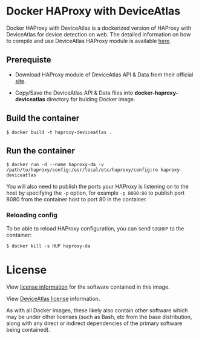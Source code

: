 # Docker HAProxy with DeviceAtlas

Docker HAProxy with DeviceAtlas is a dockerized version of HAProxy with DeviceAtlas for device detection on web. The detailed information on how to compile and use DeviceAtlas HAProxy module is available [here](https://fossies.org/linux/haproxy/doc/DeviceAtlas-device-detection.txt).

## Prerequiste

- Download HAProxy module of DeviceAtlas API & Data from their official [site](https://deviceatlas.com/deviceatlas-haproxy-module).

- Copy/Save the DeviceAtlas API & Data files into **docker-haproxy-deviceatlas** directory for bulding Docker image.


## Build the container

```console
$ docker build -t haproxy-deviceatlas .
```

## Run the container

```console
$ docker run -d --name haproxy-da -v /path/to/haproxy/config:/usr/local/etc/haproxy/config:ro haproxy-deviceatlas
```

You will also need to publish the ports your HAProxy is listening on to the host by specifying the `-p` option, for example `-p 8080:80` to publish port 8080 from the container host to port 80 in the container.

### Reloading config

To be able to reload HAProxy configuration, you can send `SIGHUP` to the container:

```console
$ docker kill -s HUP haproxy-da
```

# License

View [license information](https://raw.githubusercontent.com/haproxy/haproxy/master/LICENSE) for the software contained in this image.

View [DeviceAtlas license](https://deviceatlas.com/deviceatlas-haproxy-module) information.

As with all Docker images, these likely also contain other software which may be under other licenses (such as Bash, etc from the base distribution, along with any direct or indirect dependencies of the primary software being contained).
